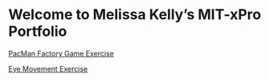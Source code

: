 # Welcome to Melissa Kelly’s MIT-xPro Portfolio
<p><a href="http://melkel512.github.io/PacManFactoryGame/">PacMan Factory Game Exercise</a></p>
<p><a href="http://melkel512.github.io/Eye-Movement/">Eye Movement Exercise</a></p>
